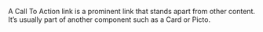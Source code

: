 A Call To Action link is a prominent link that stands apart from other content.
It’s usually part of another component such as a Card or Picto.
